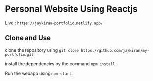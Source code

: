 # **Personal Website Using Reactjs**

Live : `https://jaykiran-portfolio.netlify.app/`

## Clone and Use

clone the repository using `git clone https://github.com/jaykiran/my-portfolio.git`

install the dependencies by the command `npm install`

Run the webapp using `npm start`.
